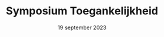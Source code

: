 ---
layout: '../../layouts/BlogPostLayout.astro'
title: 'Symposium Toegankelijkheid'
description: 'Vandaag kwamen er drie sprekers een symposium geven over toegankelijkheid op het web.'
date: '19 september 2023'
speaker: '3 sprekers'
image:
  url: '/assets/images/symposium-q42.jpeg'
  alt: 'Illustration of a person holding a presentation'
---